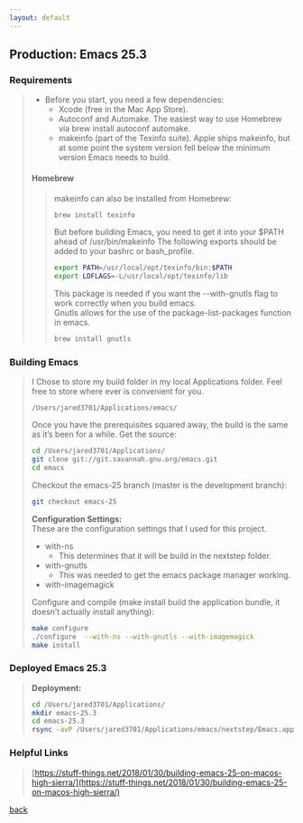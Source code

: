 ```yaml
---
layout: default
---
```


## Production: Emacs 25.3
### Requirements
> - Before you start, you need a few dependencies:  
>   - Xcode (free in the Mac App Store).  
>   - Autoconf and Automake. The easiest way to use Homebrew via brew install autoconf automake.  
>   - makeinfo (part of the Texinfo suite). Apple ships makeinfo, but at some point the system version fell below the minimum version Emacs needs to build.  
>
> #### Homebrew
>> makeinfo can also be installed from Homebrew:  
>> ```bash
>> brew install texinfo
>> ```
>>
>> But before building Emacs, you need to get it into your $PATH ahead of /usr/bin/makeinfo
>> The following exports should be added to your bashrc or bash_profile.  
>> ```bash
>> export PATH=/usr/local/opt/texinfo/bin:$PATH
>> export LDFLAGS=-L/usr/local/opt/texinfo/lib
>> ```
>>
>> This package is needed if you want the --with-gnutls flag to work correctly when you build emacs.  
>> Gnutls allows for the use of the package-list-packages function in emacs.  
>> ```bash
>> brew install gnutls
>> ```

### Building Emacs 
> I Chose to store my build folder in my local Applications folder.  Feel free to store where ever is convenient for you.  
> ```
> /Users/jared3701/Applications/emacs/
> ```
>
> Once you have the prerequisites squared away, the build is the same as it’s been for a while. Get the source:  
> ```bash
> cd /Users/jared3701/Applications/
> git clone git://git.savannah.gnu.org/emacs.git
> cd emacs
> ```
>
> Checkout the emacs-25 branch (master is the development branch):  
> ```bash
> git checkout emacs-25
> ```
>
> __Configuration Settings:__  
> These are the configuration settings that I used for this project.  
> - with-ns  
>    - This determines that it will be build in the nextstep folder.  
> - with-gnutls  
>    - This was needed to get the emacs package manager working.  
> - with-imagemagick  
>
> Configure and compile (make install build the application bundle, it doesn’t actually install anything):  
> ```bash
> make configure
> ./configure  --with-ns --with-gnutls --with-imagemagick
> make install
> ```

### Deployed Emacs 25.3
> __Deployment:__  
> ```bash
> cd /Users/jared3701/Applications/
> mkdir emacs-25.3
> cd emacs-25.3
> rsync -avP /Users/jared3701/Applications/emacs/nextstep/Emacs.app /Users/jared3701/Applications/emacs-25.3/
> ```

### Helpful Links
> [https://stuff-things.net/2018/01/30/building-emacs-25-on-macos-high-sierra/](https://stuff-things.net/2018/01/30/building-emacs-25-on-macos-high-sierra/)  

[back](.././)  
